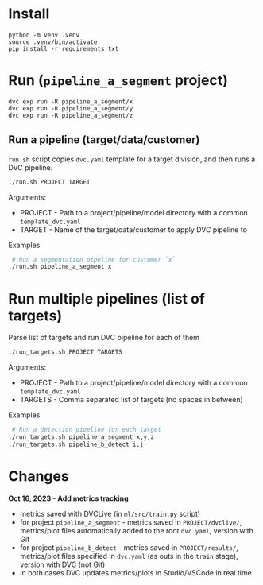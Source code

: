 
# Install 

```
python -m venv .venv
source .venv/bin/activate
pip install -r requirements.txt
```

# Run (`pipeline_a_segment` project)

```
dvc exp run -R pipeline_a_segment/x
dvc exp run -R pipeline_a_segment/y
dvc exp run -R pipeline_a_segment/z

```

## Run a pipeline (target/data/customer) 

`run.sh` script copies `dvc.yaml` template for a target division, and then runs a DVC pipeline.
 
```bash
./run.sh PROJECT TARGET 
```
Arguments:
- PROJECT - Path to a project/pipeline/model directory with a common `template_dvc.yaml`
- TARGET - Name of the target/data/customer to apply DVC pipeline to

Examples 
```bash
 # Run a segmentation pipeline for customer `x`
./run.sh pipeline_a_segment x
```

# Run multiple pipelines (list of targets)

Parse list of targets and run DVC pipeline for each of them
 
```bash
./run_targets.sh PROJECT TARGETS 
```
Arguments:
- PROJECT - Path to a project/pipeline/model directory with a common `template_dvc.yaml`
- TARGETS - Comma separated list of targets (no spaces in between)

Examples 
```bash
 # Run a detection pipeline for each target
./run_targets.sh pipeline_a_segment x,y,z
./run_targets.sh pipeline_b_detect i,j
```


# Changes

**Oct 16, 2023 - Add metrics tracking**
- metrics saved with DVCLive (in `ml/src/train.py` script)
- for project `pipeline_a_segment` - metrics saved in `PROJECT/dvclive/`, metrics/plot files automatically added to the root `dvc.yaml`, version with Git 
- for project `pipeline_b_detect` - metrics saved in `PROJECT/results/`, metrics/plot files specified in `dvc.yaml` (as outs in the `train` stage), version with DVC (not Git)
- in both cases DVC updates metrics/plots in Studio/VSCode in real time